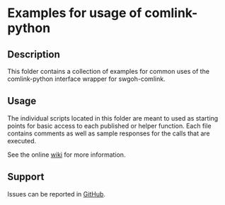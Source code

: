 # Examples for usage of comlink-python

## Description

This folder contains a collection of examples for common uses of the comlink-python interface wrapper for swgoh-comlink.

## Usage

The individual scripts located in this folder are meant to used as starting points for basic access to each published
or helper function. Each file contains comments as well as sample responses for the calls that are executed.

See the online [wiki](https://github.com/swgoh-utils/swgoh-comlink/wiki) for more information.

## Support

Issues can be reported in [GitHub](https://github.com/swgoh-utils/comlink-python/issues).


